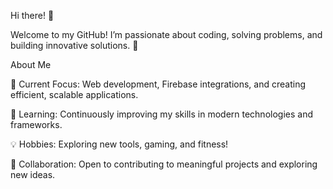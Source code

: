 Hi there! 👋

Welcome to my GitHub! I’m passionate about coding, solving problems, and building innovative solutions. 🚀

About Me

🔭 Current Focus: Web development, Firebase integrations, and creating efficient, scalable applications.

🌱 Learning: Continuously improving my skills in modern technologies and frameworks.

💡 Hobbies: Exploring new tools, gaming, and fitness!

🤝 Collaboration: Open to contributing to meaningful projects and exploring new ideas.
